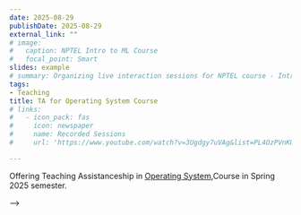 ```yaml
---
date: 2025-08-29
publishDate: 2025-08-29
external_link: ""
# image:
#   caption: NPTEL Intro to ML Course
#   focal_point: Smart
slides: example
# summary: Organizing live interaction sessions for NPTEL course - Introduction to Machine Learning
tags:
- Teaching
title: TA for Operating System Course
# links:
#   - icon_pack: fas
#     icon: newspaper
#     name: Recorded Sessions
#     url: 'https://www.youtube.com/watch?v=3Ugdgy7uVAg&list=PL4OzPVnKOQIMujUXoGoLFoawVH9gWzGKA'

---
```


Offering Teaching Assistanceship in [Operating System](https://techtree.iiitd.edu.in/viewDescription/filename?=CSE231),Course in Spring 2025 semester.
 <!-- The course will provide: -->

<!-- # * intermediate level knowledge of python programming language
# * hands-on problem solving experience (case-studies) with various open source libraries such as numpy, pandas, matplotlib, tensorflow, pytorch, etc. -->

<!-- # Prerequisites: Basic concepts of Programming, beginner level C.<br>
# Mode:	Online Every Saturday, 6:00 PM - 8:00 PM (26 hours in total) --> -->